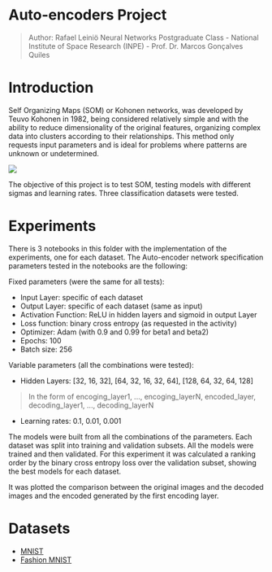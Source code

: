 # Auto-encoders Project
> Author: Rafael Leiniö
> Neural Networks Postgraduate Class - National Institute of Space Research (INPE) - Prof. Dr. Marcos Gonçalves Quiles

# Introduction
Self Organizing Maps (SOM) or Kohonen networks, was developed by Teuvo Kohonen in 1982, being considered relatively simple and with the ability to reduce dimensionality of the original features, organizing complex data into clusters according to their relationships. This method only requests input parameters and is ideal for problems where patterns are unknown or undetermined.

![](https://cdn.educba.com/academy/wp-content/uploads/2019/09/Autoencoders-3.png)

The objective of this project is to test SOM, testing models with different sigmas and learning rates. Three classification datasets were tested.

# Experiments
There is 3 notebooks in this folder with the implementation of the experiments, one for each dataset. The Auto-encoder network specification parameters tested in the notebooks are the following:

Fixed parameters (were the same for all tests):

* Input Layer: specific of each dataset
* Output Layer: specific of each dataset (same as input)
* Activation Function: ReLU in hidden layers and sigmoid in output Layer
* Loss function: binary cross entropy (as requested in the activity)
* Optimizer: Adam (with 0.9 and 0.99 for beta1 and beta2)
* Epochs: 100
* Batch size: 256

Variable parameters (all the combinations were tested):

* Hidden Layers: [32, 16, 32], [64, 32, 16, 32, 64], [128, 64, 32, 64, 128]
> In the form of encoging_layer1, ..., encoging_layerN, encoded_layer, decoding_layer1, ..., decoding_layerN 
* Learning rates: 0.1, 0.01, 0.001

The models were built from all the combinations of the parameters. Each dataset was split into training and validation subsets. All the models were trained and then validated. For this experiment it was calculated a ranking order by the binary cross entropy loss over the validation subset, showing the best models for each dataset.

It was plotted the comparison between the original images and the decoded images and the encoded generated by the first encoding layer.

# Datasets
- [MNIST](http://yann.lecun.com/exdb/mnist/)
- [Fashion MNIST](https://www.kaggle.com/zalando-research/fashionmnist)

